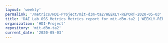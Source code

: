 ```yaml
---
layout: 'weekly'
permalink: '/metrics/HDI-Project/mit-d3m-ta2/WEEKLY-REPORT-2020-05-03'
title: 'DAI Lab OSS Metrics Metrics report for mit-d3m-ta2 | WEEKLY-REPORT-2020-05-03'
organization: 'HDI-Project'
repository: 'mit-d3m-ta2'
current_date: '2020-05-03'
---
```


